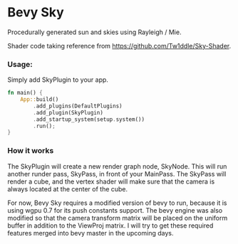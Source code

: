 # Bevy Sky

Procedurally generated sun and skies using Rayleigh / Mie.

Shader code taking reference from https://github.com/Tw1ddle/Sky-Shader.

### Usage:

Simply add SkyPlugin to your app.
```rust
fn main() {
    App::build()
        .add_plugins(DefaultPlugins)
        .add_plugin(SkyPlugin)
        .add_startup_system(setup.system())
        .run();
}
```

### How it works

The SkyPlugin will create a new render graph node, SkyNode. This will run another runder pass,
SkyPass, in front of your MainPass. The SkyPass will render a cube, and the vertex shader will make sure
that the camera is always located at the center of the cube.

For now, Bevy Sky requires a modified version of bevy to run, because it is using wgpu 0.7
for its push constants support. The bevy engine was also modified so that the camera transform
matrix will be placed on the uniform buffer in addition to the ViewProj matrix. I will try to get
these required features merged into bevy master in the upcoming days.
